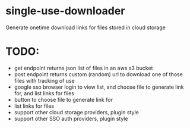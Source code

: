 # single-use-downloader
Generate onetime download links for files stored in cloud storage

# TODO:
- get endpoint returns json list of files in an aws s3 bucket
- post endpoint returns custom (random) url to download one of those files with tracking of use
- google sso browser login to view list, and choose file to generate link for, and list links for files
- button to choose file to generate link for
- list links for files
- support other cloud storage providers, plugin style
- support other SSO auth providers, plugin style
